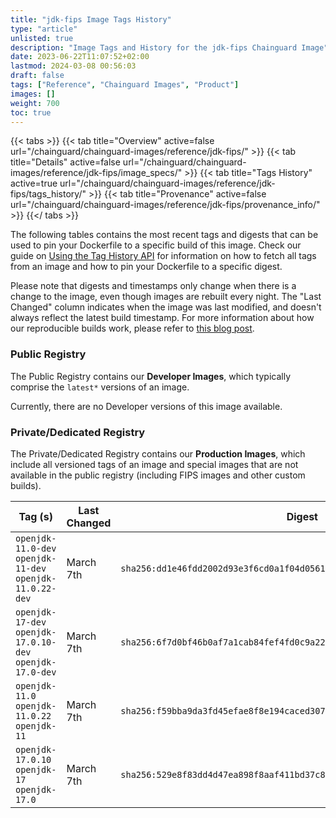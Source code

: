 ```yaml
---
title: "jdk-fips Image Tags History"
type: "article"
unlisted: true
description: "Image Tags and History for the jdk-fips Chainguard Image"
date: 2023-06-22T11:07:52+02:00
lastmod: 2024-03-08 00:56:03
draft: false
tags: ["Reference", "Chainguard Images", "Product"]
images: []
weight: 700
toc: true
---
```


{{< tabs >}}
{{< tab title="Overview" active=false url="/chainguard/chainguard-images/reference/jdk-fips/" >}}
{{< tab title="Details" active=false url="/chainguard/chainguard-images/reference/jdk-fips/image_specs/" >}}
{{< tab title="Tags History" active=true url="/chainguard/chainguard-images/reference/jdk-fips/tags_history/" >}}
{{< tab title="Provenance" active=false url="/chainguard/chainguard-images/reference/jdk-fips/provenance_info/" >}}
{{</ tabs >}}

The following tables contains the most recent tags and digests that can be used to pin your Dockerfile to a specific build of this image. Check our guide on [Using the Tag History API](/chainguard/chainguard-images/using-the-tag-history-api/) for information on how to fetch all tags from an image and how to pin your Dockerfile to a specific digest.

Please note that digests and timestamps only change when there is a change to the image, even though images are rebuilt every night. The "Last Changed" column indicates when the image was last modified, and doesn't always reflect the latest build timestamp. For more information about how our reproducible builds work, please refer to [this blog post](https://www.chainguard.dev/unchained/reproducing-chainguards-reproducible-image-builds).

### Public Registry
The Public Registry contains our **Developer Images**, which typically comprise the `latest*` versions of an image.

Currently, there are no Developer versions of this image available.

### Private/Dedicated Registry
The Private/Dedicated Registry contains our **Production Images**, which include all versioned tags of an image and special images that are not available in the public registry (including FIPS images and other custom builds).

| Tag (s)                                                    | Last Changed | Digest                                                                    |
|------------------------------------------------------------|--------------|---------------------------------------------------------------------------|
|  `openjdk-11.0-dev` `openjdk-11-dev` `openjdk-11.0.22-dev` | March 7th    | `sha256:dd1e46fdd2002d93e3f6cd0a1f04d0561b3f4004b5ed9febf42bbf917b61f9d0` |
|  `openjdk-17-dev` `openjdk-17.0.10-dev` `openjdk-17.0-dev` | March 7th    | `sha256:6f7d0bf46b0af7a1cab84fef4fd0c9a22b09ab79bc090d63829bc0d3efbf61b7` |
|  `openjdk-11.0` `openjdk-11.0.22` `openjdk-11`             | March 7th    | `sha256:f59bba9da3fd45efae8f8e194caced307f87411570836acc5b8ce7040ef55092` |
|  `openjdk-17.0.10` `openjdk-17` `openjdk-17.0`             | March 7th    | `sha256:529e8f83dd4d47ea898f8aaf411bd37c843d575703a1e011b195de6b8e4023b3` |

